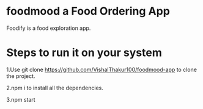 # foodmood a Food Ordering App
Foodify is a food exploration app.
# Steps to run it on your system
1.Use git clone https://github.com/VishalThakur100/foodmood-app to clone the project.

2.npm i to install all the dependencies.

3.npm start


